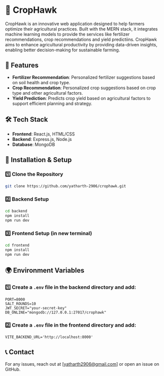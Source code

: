 # 🌾 CropHawk
CropHawk is an innovative web application designed to help farmers optimize their agricultural practices. Built with the MERN stack, it integrates machine learning models to provide the services like fertilizer recommendations, crop recommendations and yield predictiins. CropHawk aims to enhance agricultural productivity by providing data-driven insights, enabling better decision-making for sustainable farming.

## 🎯 Features
- **Fertilizer Recommendation**: Personalized fertilizer suggestions based on soil health and crop type.
- **Crop Recommendation**: Personalized crop suggestions based on crop type and other agricultural factors.
- **Yield Prediction**: Predicts crop yield based on agricultural factors to support efficient planning and strategy.

## 🛠️ Tech Stack
- **Frontend**: React.js, HTML/CSS
- **Backend**: Express.js, Node.js
- **Database**: MongoDB

## 🚀 Installation & Setup

### 1️⃣ Clone the Repository
```sh
git clone https://github.com/yatharth-2906/crophawk.git
```

### 2️⃣ Backend Setup
```sh
cd backend
npm install
npm run dev
```

### 3️⃣ Frontend Setup (in new terminal)
```sh
cd frontend
npm install
npm run dev
```

## 🌍 Environment Variables

### 1️⃣ Create a `.env` file in the backend directory and add:
```
PORT=8000
SALT_ROUNDS=10
JWT_SECRET="your-secret-key"
DB_ONLINE="mongodb://127.0.0.1:27017/crophawk"
```

### 2️⃣ Create a `.env` file in the frontend directory and add:
```
VITE_BACKEND_URL='http://localhost:8000'
```

## 📞 Contact
For any issues, reach out at [yatharth2906@gmail.com] or open an issue on GitHub.
